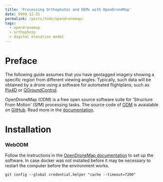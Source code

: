 ```yaml
---
title: 'Processing Orthophotos and DEMs with OpenDroneMap'
date: 9999-12-31
permalink: /posts/todo/opendronemap/
tags:
  - opendronemap
  - orthophoto
  - digital elevation model
---
```


# Preface
The following guide assumes that you have geotagged imagery showing a specific region from different viewing angles. Typically, such data will be obtained by a drone using a software for automated flightplans, such as [Pix4D](https://www.pix4d.com/product/pix4dcapture) or [QGroundControl](http://qgroundcontrol.com/).

OpenDroneMap (ODM) is a free open source software suite for 'Structure From Motion' (SfM) processing tasks. The source code of [ODM](https://www.opendronemap.org/) is avaialable on [GitHub](https://github.com/OpenDroneMap). Read more in the [documentation](https://docs.opendronemap.org/index.html).


# Installation

### WebODM
Follow the instructions in the [OpenDroneMap documentation](https://docs.opendronemap.org/installation.html#linux) to set up the software. In case docker was not installed before it may be necessary to restart the computer before the environment works.


```console
git config --global credential.helper "cache --timeout=7200"
```